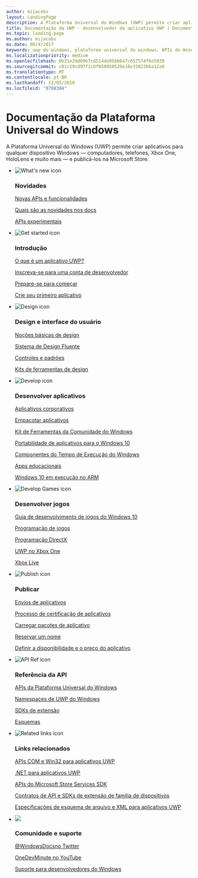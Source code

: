 ```yaml
---
author: mijacobs
layout: LandingPage
description: A Plataforma Universal do Windows (UWP) permite criar aplicativos para qualquer dispositivo Windows — computadores, telefones, Xbox One, HoloLens e muito mais — e publicá-los na Store.
title: Documentação da UWP - desenvolvedor de aplicativo UWP | Documentos da Microsoft
ms.topic: landing-page
ms.author: mijacobs
ms.date: 08/4/2017
keywords: uwp do windows, plataforma universal do windows, APIs do Windows Runtime, api do windows, ref. de api do windows, api do winrt, referência de api do windows, api uwp, referência de api uwp, desenvolver uwp, criar uwp, publicar uwp
ms.localizationpriority: medium
ms.openlocfilehash: 0b31e29d0967c8514de0566647c657574f6e5930
ms.sourcegitcommit: c01c29cd97f1cbf050950526e18e15823b6a12a0
ms.translationtype: MT
ms.contentlocale: pt-BR
ms.lasthandoff: 12/05/2018
ms.locfileid: "8708384"
---
```

# <a name="universal-windows-platform-documentation"></a>Documentação da Plataforma Universal do Windows
A Plataforma Universal do Windows (UWP) permite criar aplicativos para qualquer dispositivo Windows — computadores, telefones, Xbox One, HoloLens e muito mais — e publicá-los na Microsoft Store.

<ul class="panelContent cardsF">
    <li>
        <div class="cardSize">
            <div class="cardPadding">
                <div class="card">
                    <div class="cardImageOuter">
                        <div class="cardImage">
                            <img src="/media/common/i_whats-new.svg" alt="What's new icon" />
                        </div>
                    </div>
                    <div class="cardText">
                        <h3>Novidades</h3>
                        <p>
                            <a href="whats-new/windows-10-version-latest.md">Novas APIs e funcionalidades</a>
                        </p>
                        <p>
                            <a href="whats-new/windows-docs-latest.md">Quais são as novidades nos docs</a>
                        </p>
                        <p>
                            <a href="whats-new/experimental-apis.md">APIs experimentais</a>
                        </p>
                    </div>
                </div>
            </div>
        </div>
    </li>
    <li>
        <div class="cardSize">
            <div class="cardPadding">
                <div class="card">
                    <div class="cardImageOuter">
                        <div class="cardImage">
                            <img src="/media/common/i_get-started.svg" alt="Get started icon" />
                        </div>
                    </div>
                    <div class="cardText">
                        <h3>Introdução</h3>
                        <p>
                            <a href="get-started/universal-application-platform-guide.md">O que é um aplicativo UWP?</a>
                        </p>
                        <p>
                            <a href="get-started/sign-up.md">Inscreva-se para uma conta de desenvolvedor</a>
                        </p>
                        <p>
                            <a href="get-started/get-set-up.md">Prepare-se para começar</a>
                        </p>
                        <p>
                            <a href="get-started/your-first-app.md">Crie seu primeiro aplicativo</a>
                        </p>
                    </div>
                </div>
            </div>
        </div>
    </li>
    <li>
        <div class="cardSize">
            <div class="cardPadding">
                <div class="card">
                    <div class="cardImageOuter">
                        <div class="cardImage">
                            <img src="/media/common/i_management.svg" alt="Design icon" />
                        </div>
                    </div>
                    <div class="cardText">
                        <h3>Design e interface do usuário</h3>
                        <p>
                            <a href="design/basics/design-and-ui-intro.md">Noções básicas de design</a>
                        </p>
                         <p>
                            <a href="design/fluent-design-system/index.md">Sistema de Design Fluente</a>
                        </p>
                        <p>
                            <a href="design/controls-and-patterns/index.md">Controles e padrões</a>
                        </p>
                        <p>
                            <a href="design/downloads/index.md">Kits de ferramentas de design</a>
                        </p>                      
                    </div>
                </div>
            </div>
        </div>
    </li>
    <li>
        <div class="cardSize">
            <div class="cardPadding">
                <div class="card">
                    <div class="cardImageOuter">
                        <div class="cardImage">
                            <img src="/media/common/i_code-edit.svg" alt="Develop icon" />
                        </div>
                    </div>
                    <div class="cardText">
                        <h3>Desenvolver aplicativos</h3>
                        <p>
                            <a href="enterprise/index.md">Aplicativos corporativos</a>
                        </p>
                        <p>
                            <a href="packaging/index.md">Empacotar aplicativos</a>
                        </p>
                        <p>
                            <a href="//docs.microsoft.com/windows/uwpcommunitytoolkit/">Kit de Ferramentas da Comunidade do Windows</a>
                        </p>
                        <p>
                            <a href="porting/index.md">Portabilidade de aplicativos para o Windows 10</a>
                        </p>
                        <p>
                            <a href="winrt-components/index.md">Componentes do Tempo de Execução do Windows</a>
                        </p>
                        <p>
                            <a href="apps-for-education/index.md">Apps educacionais</a>
                        </p>
                        <p>
                            <a href="porting/apps-on-arm.md">Windows 10 em execução no ARM</a>
                        </p>
                    </div>
                </div>
            </div>
        </div>
    </li>
    <li>
        <div class="cardSize">
            <div class="cardPadding">
                <div class="card">
                    <div class="cardImageOuter">
                        <div class="cardImage">
                            <img src="/media/common/i_build.svg" alt="Develop Games icon" />
                        </div>
                    </div>
                    <div class="cardText">
                        <h3>Desenvolver jogos</h3>
                        <p>
                            <a href="gaming/e2e.md">Guia de desenvolvimento de jogos do Windows 10</a>
                        </p>
                        <p>
                            <a href="gaming/index.md">Programação de jogos</a>
                        </p>
                        <p>
                            <a href="gaming/directx-programming.md">Programação DirectX</a>
                        </p>
                        <p>
                            <a href="xbox-apps/index.md">UWP no Xbox One</a>
                        </p>
                        <p>
                            <a href="xbox-live/index.md">Xbox Live</a>
                        </p>
                    </div>
                </div>
            </div>
        </div>
    </li>    
    <li>
        <div class="cardSize">
            <div class="cardPadding">
                <div class="card">
                    <div class="cardImageOuter">
                        <div class="cardImage">
                            <img src="/media/common/i_upgrade.svg" alt="Publish icon" />
                        </div>
                    </div>
                    <div class="cardText">
                        <h3>Publicar</h3>
                        <p>
                            <a href="publish/app-submissions.md">Envios de aplicativos</a>
                        </p>
                        <p>
                            <a href="publish/the-app-certification-process.md">Processo de certificação de aplicativos</a>
                        </p>
                        <p>
                            <a href="publish/upload-app-packages.md">Carregar pacotes de aplicativo</a>
                        </p>
                        <p>
                            <a href="publish/create-your-app-by-reserving-a-name.md">Reservar um nome</a>
                        </p>
                        <p>
                            <a href="publish/set-app-pricing-and-availability.md">Definir a disponibilidade e o preço do aplicativo</a>
                        </p>
                    </div>
                </div>
            </div>
        </div>
    </li>
    <li>
        <div class="cardSize">
            <div class="cardPadding">
                <div class="card">
                    <div class="cardImageOuter">
                        <div class="cardImage">
                            <img src="/media/common/i_api-reference.svg" alt="API Ref icon" />
                        </div>
                    </div>
                    <div class="cardText">
                        <h3>Referência da API</h3>
                        <p>
                            <a href="//docs.microsoft.com/uwp/">APIs da Plataforma Universal do Windows</a>
                        </p>
                        <p>
                            <a href="//docs.microsoft.com/uwp/API">Namespaces de UWP do Windows</a>
                        </p>
                        <p>
                            <a href="//docs.microsoft.com/uwp/extension-sdks">SDKs de extensão</a>
                        </p>
                        <p>
                            <a href="//docs.microsoft.com/uwp/schemas">Esquemas</a>
                        </p>
                    </div>
                </div>
            </div>
        </div>
    </li>
    <li>
        <div class="cardSize">
            <div class="cardPadding">
                <div class="card">
                    <div class="cardImageOuter">
                        <div class="cardImage">
                            <img src="/media/common/i_multi-connect.svg" alt="Related links icon" />
                        </div>
                    </div>
                    <div class="cardText">
                        <h3>Links relacionados</h3>
                        <p>
                            <a href="//docs.microsoft.com/uwp/win32-and-com/win32-and-com-for-uwp-apps">APIs COM e Win32 para aplicativos UWP</a>
                        </p>
                        <p>
                            <a href="//msdn.microsoft.com/library/windows/apps/mt185501.aspx">.NET para aplicativos UWP</a>
                        </p>
                        <p>
                            <a href="//msdn.microsoft.com/library/windows/apps/mt691886.aspx">APIs do Microsoft Store Services SDK</a>
                        </p>
                        <p>
                            <a href="//docs.microsoft.com/uwp/extension-sdks">Contratos de API e SDKs de extensão de família de dispositivos</a>
                        </p>
                        <p>
                            <a href="//docs.microsoft.com/uwp/schemas/">Especificações de esquema de arquivo e XML para aplicativos UWP</a>
                        </p>
                    </div>
                </div>
            </div>
        </div>
    </li>
    <li>
        <div class="cardSize">
            <div class="cardPadding">
                <div class="card">
                    <div class="cardImageOuter">
                        <div class="cardImage">
                            <img src="/media/common/i_support.svg" alt=" " />
                        </div>
                    </div>
                    <div class="cardText">
                        <h3>Comunidade e suporte</h3>
                        <p>
                            <a href="https://twitter.com/WindowsDocs">@WindowsDocsno Twitter</a>
                        </p>
                        <p>
                            <a href="http://aka.ms/OneDevMinute">OneDevMinute no YouTube</a>
                        </p>
                        <p>
                            <a href="https://developer.microsoft.com/windows/support">Suporte para desenvolvedores do Windows</a>
                        </p>
                    </div>
                </div>
            </div>
        </div>
    </li>    
</ul>
